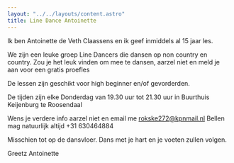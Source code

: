 ```yaml
---
layout: "../../layouts/content.astro"
title: Line Dance Antoinette
---
```


Ik ben Antoinette de Veth Claassens en ik geef inmiddels al 15 jaar les.

We zijn een leuke groep Line Dancers die dansen op non country en country.
Zou je het leuk vinden om mee te dansen, aarzel niet en meld je aan voor een gratis proefles

De lessen zijn geschikt voor high beginner en/of gevorderden.

De tijden zijn elke Donderdag van 19.30 uur tot 21.30 uur in Buurthuis Keijenburg te Roosendaal

Wens je verdere info aarzel niet en email me rokske272@kpnmail.nl
Bellen mag natuurlijk altijd +31 630464884
 
Misschien tot op de dansvloer.
Dans met je hart en je voeten zullen volgen.
 
Greetz Antoinette
